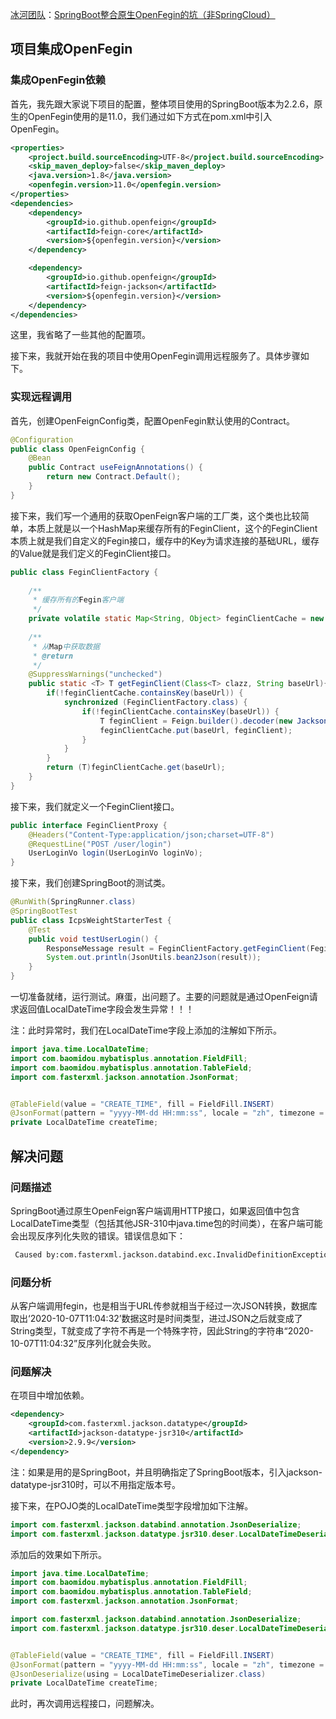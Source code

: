 [冰河团队](https://home.cnblogs.com/u/binghe001/)：[SpringBoot整合原生OpenFegin的坑（非SpringCloud）](https://www.cnblogs.com/binghe001/p/13876226.html)

## 项目集成OpenFegin

### 集成OpenFegin依赖

首先，我先跟大家说下项目的配置，整体项目使用的SpringBoot版本为2.2.6，原生的OpenFegin使用的是11.0，我们通过如下方式在pom.xml中引入OpenFegin。

```xml
<properties>
    <project.build.sourceEncoding>UTF-8</project.build.sourceEncoding>
    <skip_maven_deploy>false</skip_maven_deploy>
    <java.version>1.8</java.version>
    <openfegin.version>11.0</openfegin.version>
</properties>
<dependencies>
    <dependency>
        <groupId>io.github.openfeign</groupId>
        <artifactId>feign-core</artifactId>
        <version>${openfegin.version}</version>
    </dependency>

    <dependency>
        <groupId>io.github.openfeign</groupId>
        <artifactId>feign-jackson</artifactId>
        <version>${openfegin.version}</version>
    </dependency>
</dependencies>
```

这里，我省略了一些其他的配置项。

接下来，我就开始在我的项目中使用OpenFegin调用远程服务了。具体步骤如下。

### 实现远程调用

首先，创建OpenFeignConfig类，配置OpenFegin默认使用的Contract。

```java
@Configuration
public class OpenFeignConfig {
	@Bean
	public Contract useFeignAnnotations() {
		return new Contract.Default();
	}
}
```

接下来，我们写一个通用的获取OpenFeign客户端的工厂类，这个类也比较简单，本质上就是以一个HashMap来缓存所有的FeginClient，这个的FeginClient本质上就是我们自定义的Fegin接口，缓存中的Key为请求连接的基础URL，缓存的Value就是我们定义的FeginClient接口。

```java
public class FeginClientFactory {
	
	/**
	 * 缓存所有的Fegin客户端
	 */
	private volatile static Map<String, Object> feginClientCache = new HashMap<>();
	
	/**
	 * 从Map中获取数据
	 * @return 
	 */
	@SuppressWarnings("unchecked")
	public static <T> T getFeginClient(Class<T> clazz, String baseUrl){
		if(!feginClientCache.containsKey(baseUrl)) {
			synchronized (FeginClientFactory.class) {
				if(!feginClientCache.containsKey(baseUrl)) {
					T feginClient = Feign.builder().decoder(new JacksonDecoder()).encoder(new JacksonEncoder()).target(clazz, baseUrl);
					feginClientCache.put(baseUrl, feginClient);
				}
			}
		}
		return (T)feginClientCache.get(baseUrl);
	}
}
```

接下来，我们就定义一个FeginClient接口。

```java
public interface FeginClientProxy {
	@Headers("Content-Type:application/json;charset=UTF-8")
	@RequestLine("POST /user/login")
	UserLoginVo login(UserLoginVo loginVo);
}
```

接下来，我们创建SpringBoot的测试类。

```java
@RunWith(SpringRunner.class)
@SpringBootTest
public class IcpsWeightStarterTest {
	@Test
	public void testUserLogin() {
		ResponseMessage result = FeginClientFactory.getFeginClient(FeginClientProxy.class, "http://127.0.0.1").login(new UserLoginVo("zhangsan", "123456", 1));
		System.out.println(JsonUtils.bean2Json(result));
	}
}
```

一切准备就绪，运行测试。麻蛋，出问题了。主要的问题就是通过OpenFeign请求返回值LocalDateTime字段会发生异常！！！

注：此时异常时，我们在LocalDateTime字段上添加的注解如下所示。

```java
import java.time.LocalDateTime;
import com.baomidou.mybatisplus.annotation.FieldFill;
import com.baomidou.mybatisplus.annotation.TableField;
import com.fasterxml.jackson.annotation.JsonFormat;


@TableField(value = "CREATE_TIME", fill = FieldFill.INSERT)
@JsonFormat(pattern = "yyyy-MM-dd HH:mm:ss", locale = "zh", timezone = "GMT+8")
private LocalDateTime createTime;
```

## 解决问题

### 问题描述

SpringBoot通过原生OpenFeign客户端调用HTTP接口，如果返回值中包含LocalDateTime类型（包括其他JSR-310中java.time包的时间类），在客户端可能会出现反序列化失败的错误。错误信息如下：

```bash
 Caused by:com.fasterxml.jackson.databind.exc.InvalidDefinitionException: Cannot construct instance of `java.time.LocalDateTime` (no Creators, like default construct, exist): no String-argument constructor/factory method to deserialize from String value ('2020-10-07T11:04:32')
```

### 问题分析

从客户端调用fegin，也是相当于URL传参就相当于经过一次JSON转换，数据库取出‘2020-10-07T11:04:32’数据这时是时间类型，进过JSON之后就变成了String类型，T就变成了字符不再是一个特殊字符，因此String的字符串“2020-10-07T11:04:32”反序列化就会失败。

### 问题解决

在项目中增加依赖。

```xml
<dependency>
    <groupId>com.fasterxml.jackson.datatype</groupId>
    <artifactId>jackson-datatype-jsr310</artifactId>
    <version>2.9.9</version>
</dependency>
```

注：如果是用的是SpringBoot，并且明确指定了SpringBoot版本，引入jackson-datatype-jsr310时，可以不用指定版本号。

接下来，在POJO类的LocalDateTime类型字段增加如下注解。

```java
import com.fasterxml.jackson.databind.annotation.JsonDeserialize;
import com.fasterxml.jackson.datatype.jsr310.deser.LocalDateTimeDeserializer;
```

添加后的效果如下所示。

```java
import java.time.LocalDateTime;
import com.baomidou.mybatisplus.annotation.FieldFill;
import com.baomidou.mybatisplus.annotation.TableField;
import com.fasterxml.jackson.annotation.JsonFormat;

import com.fasterxml.jackson.databind.annotation.JsonDeserialize;
import com.fasterxml.jackson.datatype.jsr310.deser.LocalDateTimeDeserializer;


@TableField(value = "CREATE_TIME", fill = FieldFill.INSERT)
@JsonFormat(pattern = "yyyy-MM-dd HH:mm:ss", locale = "zh", timezone = "GMT+8")
@JsonDeserialize(using = LocalDateTimeDeserializer.class)
private LocalDateTime createTime;
```

此时，再次调用远程接口，问题解决。